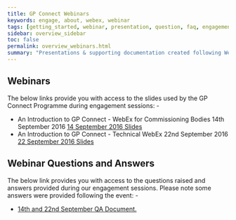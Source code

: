 ```yaml
---
title: GP Connect Webinars
keywords: engage, about, webex, webinar
tags: [getting_started, webinar, presentation, question, faq, engagement]
sidebar: overview_sidebar
toc: false
permalink: overview_webinars.html
summary: "Presentations & supporting documentation created following Webinars and Engagement sessions with GP Connect stakeholders."
---
```


## Webinars ##
The below links provide you with access to the slides used by the GP Connect Programme during engagement sessions: -

* An Introduction to GP Connect - WebEx for Commissioning Bodies 14th September 2016
[14 September 2016 Slides](downloads/webinars/Introduction_to_GP_Connect_WebEx_Wednesday140916.pdf)<br>
* An Introduction to GP Connect - Technical WebEx 22nd September 2016
[22 September 2016 Slides](downloads/webinars/Introduction_to_GP_Connect_Technical_WebEx_Thursday220916.pdf)<br>

## Webinar Questions and Answers ##
The below link provides you with access to the questions raised and answers provided during our engagement sessions. Please note some answers were provided following the event: -

* [14th and 22nd September QA Document.](downloads/webinars/GP_Connect_Webinars_QA_102016.pdf)<br>





